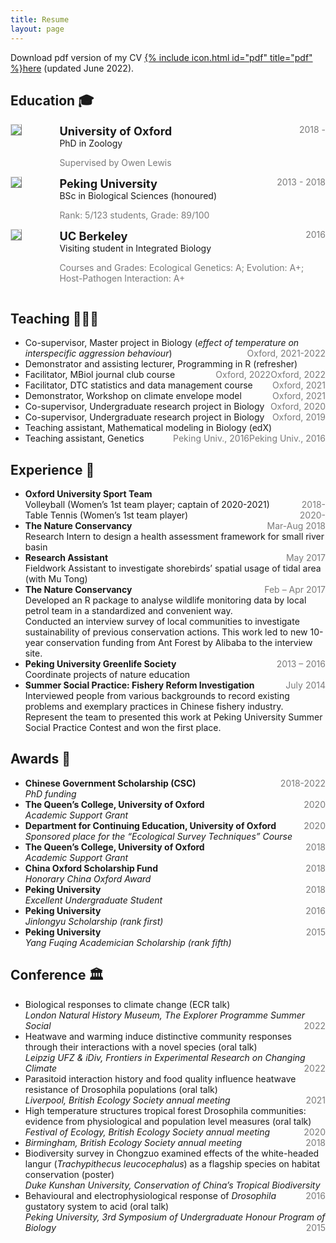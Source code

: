 ```yaml
---
title: Resume
layout: page
---
```


Download pdf version of my CV [{% include icon.html id="pdf" title="pdf" %}here](https://github.com/Jinlinc/jinlinc.github.io/raw/master/jinlin_CV_2022.pdf) (updated June 2022).

## Education 🎓

<!-- PhD -->
<div style="display:flex;">

  <div style="flex:0.5; padding-right:5%">
    <img src="{{ site.url }}/imgs/resume-icons/oxford.png" style="align:left; border: 1px solid #d3d3d3; border-style: outset;">
  </div>

  <div style="flex:4;">
    <p style="margin:0px">
      <b style="font-size: 130%;">University of Oxford</b>
      <span style="float:right; color:#7a7a7a;">2018 - </span>
    </p>
    PhD in Zoology <br>
    <p style="color:#7a7a7a">
      Supervised by Owen Lewis
    </p>
  </div>

</div>


<!-- BSc -->
<div style="display:flex;">

  <div style="flex:0.5; padding-right:5%">
    <img src="{{ site.url }}/imgs/resume-icons/pku.png" style="align:left; border: 1px solid #d3d3d3; border-style: outset;">
  </div>

  <div style="flex:4;">
    <p style="margin:0px">
      <b style="font-size: 130%;">Peking University</b>
      <span style="float:right; color:#7a7a7a;">2013 - 2018</span>
    </p>
    BSc in Biological Sciences (honoured)<br>
    <p style="color:#7a7a7a">
      Rank: 5/123 students, Grade: 89/100
    </p>
  </div>

</div>


<!-- Visiting student -->
<div style="display:flex;">

  <div style="flex:0.5; padding-right:5%">
    <img src="{{ site.url }}/imgs/resume-icons/berkeley.png" style="align:left; border: 1px solid #d3d3d3; border-style: outset;">
  </div>

  <div style="flex:4;">
    <p style="margin:0px">
      <b style="font-size: 130%;">UC Berkeley</b>
      <span style="float:right; color:#7a7a7a;">2016 </span>
    </p>
     Visiting student in Integrated Biology <br>
    <p style="color:#7a7a7a">
    Courses and Grades: Ecological Genetics: A; Evolution: A+; Host-Pathogen Interaction: A+
    </p>
  </div>

</div>


## Teaching 👩🏻‍🏫

<ul>
  <li>
    Co-supervisor, Master project in Biology (<i>effect of temperature on interspecific aggression behaviour</i>)
    <span style="float:right; color:#7a7a7a;">Oxford, 2021-2022</span> <br>
  </li>

  <li>
    Demonstrator and assisting lecturer, Programming in R (refresher)
    <span style="float:right; color:#7a7a7a;">Oxford, 2022</span> <br>
  </li>
  
  <li>
    Facilitator, MBiol journal club course
    <span style="float:right; color:#7a7a7a;">Oxford, 2022</span> <br>
  </li>

  <li>
    Facilitator, DTC statistics and data management course
    <span style="float:right; color:#7a7a7a;">Oxford, 2021</span> <br>
  </li>

  <li>
    Demonstrator, Workshop on climate envelope model
    <span style="float:right; color:#7a7a7a;">Oxford, 2021</span> <br>
  </li>

  <li>
    Co-supervisor, Undergraduate research project in Biology
    <span style="float:right; color:#7a7a7a;">Oxford, 2020</span> <br>
  </li>

  <li>
    Co-supervisor, Undergraduate research project in Biology
    <span style="float:right; color:#7a7a7a;">Oxford, 2019</span> <br>
  </li>

  <li>
    Teaching assistant, Mathematical modeling in Biology (edX)
    <span style="float:right; color:#7a7a7a;">Peking Univ., 2016</span> <br>
  </li>

  <li>
    Teaching assistant, Genetics
    <span style="float:right; color:#7a7a7a;">Peking Univ., 2016</span> <br>
  </li>

</ul>

## Experience 💫

<ul>
<li><b>Oxford University Sport Team</b></li>
    Volleyball (Women’s 1st team player; captain of 2020-2021)
    <span style="float:right; color:#7a7a7a;">2018-</span> <br>
    Table Tennis (Women’s 1st team player)
    <span style="float:right; color:#7a7a7a;">2020-</span> <br>

<li>
    <b>The Nature Conservancy</b>
    <span style="float:right; color:#7a7a7a;">Mar-Aug 2018</span>
</li>
    Research Intern to design a health assessment framework for small river basin <br>

<li>
    <b>Research Assistant</b>
    <span style="float:right; color:#7a7a7a;">May 2017</span>
</li>
    Fieldwork Assistant to investigate shorebirds’ spatial usage of tidal area (with Mu Tong) <br>

<li>
    <b>The Nature Conservancy</b>
    <span style="float:right; color:#7a7a7a;">Feb – Apr 2017</span>
</li>
    Developed an R package to analyse wildlife monitoring data by local petrol team in a standardized and convenient way. <br>
    Conducted an interview survey of local communities to investigate sustainability of previous conservation actions. This work led to new 10-year conservation funding from Ant Forest by Alibaba to the interview site. <br>

<li>
    <b>Peking University Greenlife Society</b>
    <span style="float:right; color:#7a7a7a;">2013 – 2016</span>
</li>
    Coordinate projects of nature education <br>

<li>
    <b>Summer Social Practice: Fishery Reform Investigation</b>
    <span style="float:right; color:#7a7a7a;">July 2014</span>
</li>
    Interviewed people from various backgrounds to record existing problems and exemplary practices in Chinese fishery industry. <br>
    Represent the team to presented this work at Peking University Summer Social Practice Contest and won the first place. <br>

</ul>



## Awards 🌟

<ul>
  <li>
    <b>Chinese Government Scholarship (CSC)</b>
    <span style="float:right; color:#7a7a7a;">2018-2022</span> <br>
    <i>PhD funding</i>
  </li>

  <li>
    <b>The Queen’s College, University of Oxford </b>
    <span style="float:right; color:#7a7a7a;">2020</span> <br>
    <i>Academic Support Grant</i>
  </li>

  <li>
    <b>Department for Continuing Education, University of Oxford</b>
    <span style="float:right; color:#7a7a7a;">2020</span> <br>
    <i>Sponsored place for the “Ecological Survey Techniques” Course</i>
  </li>

<li>
  <b>The Queen’s College, University of Oxford </b>
  <span style="float:right; color:#7a7a7a;">2018</span> <br>
  <i>Academic Support Grant</i>
</li>

  <li>
    <b>China Oxford Scholarship Fund</b>
    <span style="float:right; color:#7a7a7a;">2018</span> <br>
    <i>Honorary China Oxford Award</i>
  </li>

  <li>
    <b>Peking University</b>
    <span style="float:right; color:#7a7a7a;">2018</span> <br>
    <i>Excellent Undergraduate Student</i>
  </li>

<li>
  <b>Peking University</b>
  <span style="float:right; color:#7a7a7a;">2016</span> <br>
  <i>Jinlongyu Scholarship (rank first) </i>
</li>

<li>
  <b>Peking University</b>
  <span style="float:right; color:#7a7a7a;">2015</span> <br>
  <i>Yang Fuqing Academician Scholarship (rank fifth)</i>
</li>

</ul>


## Conference 🏛️

<ul>
  <li>
    Biological responses to climate change (ECR talk) <br>
    <i>London Natural History Museum, The Explorer Programme Summer Social</i>
    <span style="float:right; color:#7a7a7a;">2022</span> <br>
  </li>

  <li>
    Heatwave and warming induce distinctive community responses through their interactions with a novel species (oral talk) <br>
    <i>Leipzig UFZ & iDiv, Frontiers in Experimental Research on Changing Climate</i>
    <span style="float:right; color:#7a7a7a;">2022</span> <br>
  </li>

  <li>
    Parasitoid interaction history and food quality influence heatwave resistance of Drosophila populations (oral talk) <br>
    <i>Liverpool, British Ecology Society annual meeting</i>
    <span style="float:right; color:#7a7a7a;">2021</span> <br>
  </li>

  <li>
    High temperature structures tropical forest Drosophila communities: evidence from physiological and population level measures (oral talk) <br>
    <i>Festival of Ecology, British Ecology Society annual meeting</i>
    <span style="float:right; color:#7a7a7a;">2020</span> <br>
  </li>

  <li>
    <i>Birmingham, British Ecology Society annual meeting</i>
    <span style="float:right; color:#7a7a7a;">2018</span> <br>
  </li>

  <li>
    Biodiversity survey in Chongzuo examined effects of the white-headed langur (<i>Trachypithecus leucocephalus</i>) as a flagship species on habitat conservation (poster) <br>
    <i>Duke Kunshan University, Conservation of China’s Tropical Biodiversity </i>
    <span style="float:right; color:#7a7a7a;">2016</span> <br>
  </li>

  <li>
    Behavioural and electrophysiological response of <i>Drosophila</i> gustatory system to acid (oral talk) <br>
    <i>Peking University, 3rd Symposium of Undergraduate Honour Program of Biology </i>
    <span style="float:right; color:#7a7a7a;">2015</span> <br>
  </li>

</ul>
